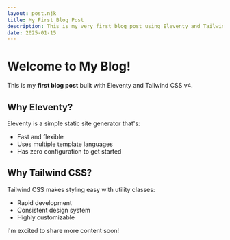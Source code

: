 ```yaml
---
layout: post.njk
title: My First Blog Post
description: This is my very first blog post using Eleventy and Tailwind CSS.
date: 2025-01-15
---
```


# Welcome to My Blog!

This is my **first blog post** built with Eleventy and Tailwind CSS v4. 

## Why Eleventy?

Eleventy is a simple static site generator that's:

- Fast and flexible
- Uses multiple template languages
- Has zero configuration to get started

## Why Tailwind CSS?

Tailwind CSS makes styling easy with utility classes:

- Rapid development
- Consistent design system
- Highly customizable

I'm excited to share more content soon!